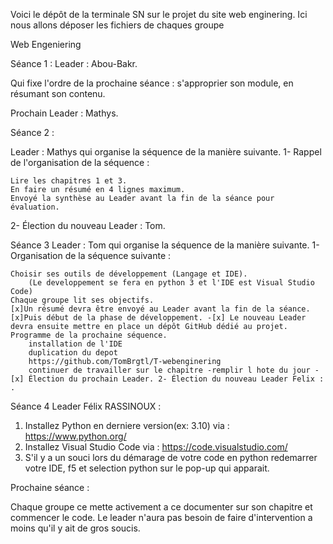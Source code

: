 Voici le dépôt de la terminale SN sur le projet du site web enginering. Ici nous allons déposer les fichiers de chaques groupe

Web Engeniering

Séance 1 : Leader : Abou-Bakr.

Qui fixe l'ordre de la prochaine séance : s'approprier son module, en résumant son contenu.

Prochain Leader : Mathys.

Séance 2 :

Leader : Mathys qui organise la séquence de la manière suivante. 1- Rappel de l'organisation de la séquence :

    Lire les chapitres 1 et 3.
    En faire un résumé en 4 lignes maximum.
    Envoyé la synthèse au Leader avant la fin de la séance pour évaluation.

2- Élection du nouveau Leader : Tom.

Séance 3
Leader : Tom qui organise la séquence de la manière suivante. 1- Organisation de la séquence suivante :

    Choisir ses outils de développement (Langage et IDE).
        (Le developpement se fera en python 3 et l'IDE est Visual Studio Code)
    Chaque groupe lit ses objectifs.
    [x]Un résumé devra être envoyé au Leader avant la fin de la séance.
    [x]Puis début de la phase de développement. -[x] Le nouveau Leader devra ensuite mettre en place un dépôt GitHub dédié au projet.
    Programme de la prochaine séquence.
        installation de l'IDE
        duplication du depot
        https://github.com/TomBrgtl/T-webenginering
        continuer de travailler sur le chapitre -remplir l hote du jour -[x] Élection du prochain Leader. 2- Élection du nouveau Leader Felix : .



Séance 4 
Leader Félix RASSINOUX : 

1. Installez Python en derniere version(ex: 3.10) via : https://www.python.org/
2. Installez Visual Studio Code via : https://code.visualstudio.com/
3. S'il y a un souci lors du démarage de votre code en python redemarrer votre IDE, f5 et selection python sur le pop-up qui apparait.


Prochaine séance : 

Chaque groupe ce mette activement a ce documenter sur son chapitre et commencer le code.
Le leader n'aura pas besoin de faire d'intervention a moins qu'il y ait de gros soucis.
